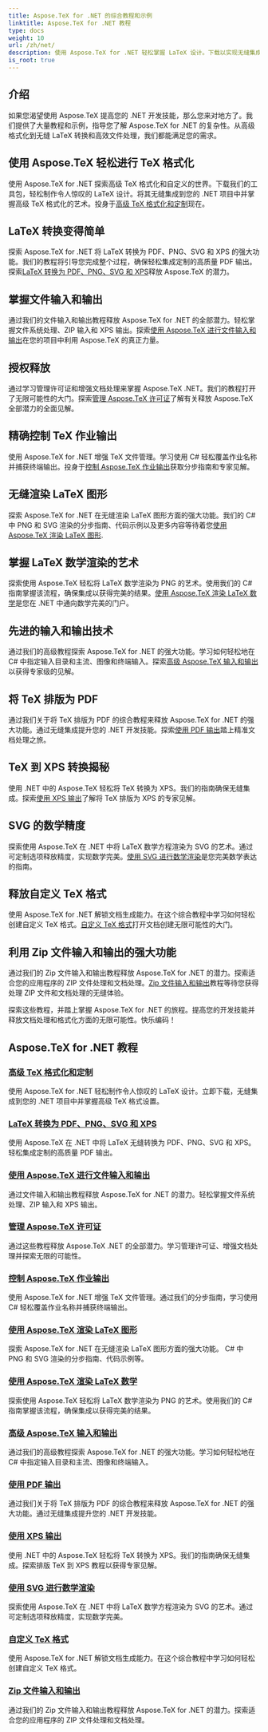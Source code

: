 ```yaml
---
title: Aspose.TeX for .NET 的综合教程和示例
linktitle: Aspose.TeX for .NET 教程
type: docs
weight: 10
url: /zh/net/
description: 使用 Aspose.TeX for .NET 轻松掌握 LaTeX 设计。下载以实现无缝集成并探索高级格式、文件处理、许可等。
is_root: true
---
```


## 介绍

如果您渴望使用 Aspose.TeX 提高您的 .NET 开发技能，那么您来对地方了。我们提供了大量教程和示例，指导您了解 Aspose.TeX for .NET 的复杂性。从高级格式化到无缝 LaTeX 转换和高效文件处理，我们都能满足您的需求。

## 使用 Aspose.TeX 轻松进行 TeX 格式化
使用 Aspose.TeX for .NET 探索高级 TeX 格式化和自定义的世界。下载我们的工具包，轻松制作令人惊叹的 LaTeX 设计。将其无缝集成到您的 .NET 项目中并掌握高级 TeX 格式化的艺术。投身于[高级 TeX 格式化和定制](./advanced-formatting-and-customization/)现在。

## LaTeX 转换变得简单
探索 Aspose.TeX for .NET 将 LaTeX 转换为 PDF、PNG、SVG 和 XPS 的强大功能。我们的教程将引导您完成整个过程，确保轻松集成定制的高质量 PDF 输出。探索[LaTeX 转换为 PDF、PNG、SVG 和 XPS](./latex-conversion/)释放 Aspose.TeX 的潜力。

## 掌握文件输入和输出
通过我们的文件输入和输出教程释放 Aspose.TeX for .NET 的全部潜力。轻松掌握文件系统处理、ZIP 输入和 XPS 输出。探索[使用 Aspose.TeX 进行文件输入和输出](./file-input-output/)在您的项目中利用 Aspose.TeX 的真正力量。

## 授权释放
通过学习管理许可证和增强文档处理来掌握 Aspose.TeX .NET。我们的教程打开了无限可能性的大门。探索[管理 Aspose.TeX 许可证](./licensing/)了解有关释放 Aspose.TeX 全部潜力的全面见解。

## 精确控制 TeX 作业输出
使用 Aspose.TeX for .NET 增强 TeX 文件管理。学习使用 C# 轻松覆盖作业名称并捕获终端输出。投身于[控制 Aspose.TeX 作业输出](./job-output/)获取分步指南和专家见解。

## 无缝渲染 LaTeX 图形
探索 Aspose.TeX for .NET 在无缝渲染 LaTeX 图形方面的强大功能。我们的 C# 中 PNG 和 SVG 渲染的分步指南、代码示例以及更多内容等待着您[使用 Aspose.TeX 渲染 LaTeX 图形](./render-latex-figures/).

## 掌握 LaTeX 数学渲染的艺术
探索使用 Aspose.TeX 轻松将 LaTeX 数学渲染为 PNG 的艺术。使用我们的 C# 指南掌握该流程，确保集成以获得完美的结果。[使用 Aspose.TeX 渲染 LaTeX 数学](./render-latex-math/)是您在 .NET 中通向数学完美的门户。

## 先进的输入和输出技术
通过我们的高级教程探索 Aspose.TeX for .NET 的强大功能。学习如何轻松地在 C# 中指定输入目录和主流、图像和终端输入。探索[高级 Aspose.TeX 输入和输出](./advanced-io/)以获得专家级的见解。

## 将 TeX 排版为 PDF
通过我们关于将 TeX 排版为 PDF 的综合教程来释放 Aspose.TeX for .NET 的强大功能。通过无缝集成提升您的 .NET 开发技能。探索[使用 PDF 输出](./pdf-output/)踏上精准文档处理之旅。

## TeX 到 XPS 转换揭秘
使用 .NET 中的 Aspose.TeX 轻松将 TeX 转换为 XPS。我们的指南确保无缝集成。探索[使用 XPS 输出](./xps-output/)了解将 TeX 排版为 XPS 的专家见解。

## SVG 的数学精度
探索使用 Aspose.TeX 在 .NET 中将 LaTeX 数学方程渲染为 SVG 的艺术。通过可定制选项释放精度，实现数学完美。[使用 SVG 进行数学渲染](./svg-math-rendering/)是您完美数学表达的指南。

## 释放自定义 TeX 格式
使用 Aspose.TeX for .NET 解锁文档生成能力。在这个综合教程中学习如何轻松创建自定义 TeX 格式。[自定义 TeX 格式](./custom-tex-formats/)打开文档创建无限可能性的大门。

## 利用 Zip 文件输入和输出的强大功能
通过我们的 Zip 文件输入和输出教程释放 Aspose.TeX for .NET 的潜力。探索适合您的应用程序的 ZIP 文件处理和文档处理。[Zip 文件输入和输出](./zip-file-io/)教程等待您获得处理 ZIP 文件和文档处理的无缝体验。

探索这些教程，并踏上掌握 Aspose.TeX for .NET 的旅程。提高您的开发技能并释放文档处理和格式化方面的无限可能性。快乐编码！

## Aspose.TeX for .NET 教程
### [高级 TeX 格式化和定制](./advanced-formatting-and-customization/)
使用 Aspose.TeX for .NET 轻松制作令人惊叹的 LaTeX 设计。立即下载，无缝集成到您的 .NET 项目中并掌握高级 TeX 格式设置。
### [LaTeX 转换为 PDF、PNG、SVG 和 XPS](./latex-conversion/)
使用 Aspose.TeX 在 .NET 中将 LaTeX 无缝转换为 PDF、PNG、SVG 和 XPS。轻松集成定制的高质量 PDF 输出。
### [使用 Aspose.TeX 进行文件输入和输出](./file-input-output/)
通过文件输入和输出教程释放 Aspose.TeX for .NET 的潜力。轻松掌握文件系统处理、ZIP 输入和 XPS 输出。
### [管理 Aspose.TeX 许可证](./licensing/)
通过这些教程释放 Aspose.TeX .NET 的全部潜力。学习管理许可证、增强文档处理并探索无限的可能性。
### [控制 Aspose.TeX 作业输出](./job-output/)
使用 Aspose.TeX for .NET 增强 TeX 文件管理。通过我们的分步指南，学习使用 C# 轻松覆盖作业名称并捕获终端输出。
### [使用 Aspose.TeX 渲染 LaTeX 图形](./render-latex-figures/)
探索 Aspose.TeX for .NET 在无缝渲染 LaTeX 图形方面的强大功能。 C# 中 PNG 和 SVG 渲染的分步指南、代码示例等。
### [使用 Aspose.TeX 渲染 LaTeX 数学](./render-latex-math/)
探索使用 Aspose.TeX 轻松将 LaTeX 数学渲染为 PNG 的艺术。使用我们的 C# 指南掌握该流程，确保集成以获得完美的结果。
### [高级 Aspose.TeX 输入和输出](./advanced-io/)
通过我们的高级教程探索 Aspose.TeX for .NET 的强大功能。学习如何轻松地在 C# 中指定输入目录和主流、图像和终端输入。
### [使用 PDF 输出](./pdf-output/)
通过我们关于将 TeX 排版为 PDF 的综合教程来释放 Aspose.TeX for .NET 的强大功能。通过无缝集成提升您的 .NET 开发技能。
### [使用 XPS 输出](./xps-output/)
使用 .NET 中的 Aspose.TeX 轻松将 TeX 转换为 XPS。我们的指南确保无缝集成。探索排版 TeX 到 XPS 教程以获得专家见解。
### [使用 SVG 进行数学渲染](./svg-math-rendering/)
探索使用 Aspose.TeX 在 .NET 中将 LaTeX 数学方程渲染为 SVG 的艺术。通过可定制选项释放精度，实现数学完美。
### [自定义 TeX 格式](./custom-tex-formats/)
使用 Aspose.TeX for .NET 解锁文档生成能力。在这个综合教程中学习如何轻松创建自定义 TeX 格式。
### [Zip 文件输入和输出](./zip-file-io/)
通过我们的 Zip 文件输入和输出教程释放 Aspose.TeX for .NET 的潜力。探索适合您的应用程序的 ZIP 文件处理和文档处理。